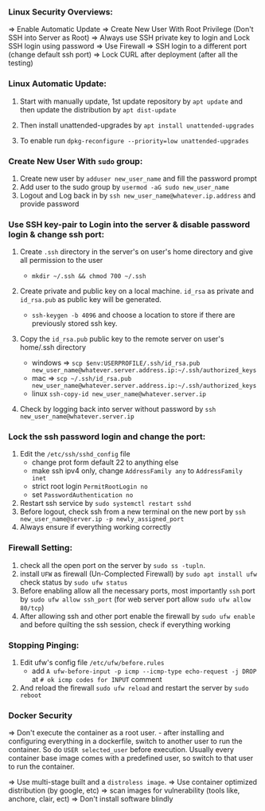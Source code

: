 ### Linux Security Overviews:
=> Enable Automatic Update
=> Create New User With Root Privilege (Don't SSH into Server as Root)
=> Always use SSH private key to login and Lock SSH login using password
=> Use Firewall
=> SSH login to a different port (change default ssh port)
=> Lock CURL after deployment (after all the testing)

### Linux Automatic Update:
1. Start with manually update, 1st update repository by `apt update` and then update the distribution by `apt dist-update`

2. Then install unattended-upgrades by `apt install unattended-upgrades`
3. To enable run `dpkg-reconfigure --priority=low unattended-upgrades`


### Create New User With `sudo` group:
1. Create new user by `adduser new_user_name` and fill the password prompt
2. Add user to the sudo group by `usermod -aG sudo new_user_name`
3. Logout and Log back in by `ssh new_user_name@whatever.ip.address` and provide password

### Use SSH key-pair to Login into the server & disable password login & change ssh port:
1. Create `.ssh` directory in the server's on user's home directory and give all permission to the user
    - `mkdir ~/.ssh && chmod 700 ~/.ssh`

2. Create private and public key on a local machine. `id_rsa` as private and `id_rsa.pub` as public key will be generated.
    - `ssh-keygen -b 4096` and choose a location to store if there are previously stored ssh key.

3. Copy the `id_rsa.pub` public key to the remote server on user's home/.ssh directory
    - windows => `scp $env:USERPROFILE/.ssh/id_rsa.pub new_user_name@whatever.server.address.ip:~/.ssh/authorized_keys`
    - mac => `scp ~/.ssh/id_rsa.pub new_user_name@whatever.server.address.ip:~/.ssh/authorized_keys`
    - linux `ssh-copy-id new_user_name@whatever.server.ip`

4. Check by logging back into server without password by `ssh new_user_name@whatever.server.ip`


### Lock the ssh password login and change the port:
1. Edit the `/etc/ssh/sshd_config` file
    - change prot form default 22 to anything else
    - make ssh ipv4 only, change `AddressFamily any` to `AddressFamily inet`
    - strict root login `PermitRootLogin no`
    - set `PasswordAuthentication no`
2. Restart ssh service by `sudo systemctl restart sshd`
3. Before logout, check ssh from a new terminal on the new port by `ssh new_user_name@server.ip -p newly_assigned_port`
4. Always ensure if everything working correctly

### Firewall Setting:
1. check all the open port on the server by `sudo ss -tupln`.
2. install `UFW` as firewall (Un-Complected Firewall) by `sudo apt install ufw` check status by `sudo ufw status`
3. Before enabling allow all the necessary ports, most importantly `ssh` port by `sudo ufw allow ssh_port` (for web server port allow `sudo ufw allow 80/tcp`)
4. After allowing ssh and other port enable the firewall by `sudo ufw enable` and before quilting the ssh session, check if everything working

### Stopping Pinging:
1. Edit ufw's config file `/etc/ufw/before.rules`
    - add `A ufw-before-input -p icmp --icmp-type echo-request -j DROP` at `# ok icmp codes for INPUT` comment
2. And reload the firewall `sudo ufw reload` and restart the server by `sudo reboot`

### Docker Security
=> Don't execute the container as a root user.
    - after installing and configuring everything in a dockerfile, switch to another user to run the container. So do `USER selected_user` before execution. Usually every container base image comes with a predefined user, so switch to that user to run the container.

=> Use multi-stage built and a `distroless image`.
=> Use container optimized distribution (by google, etc)
=> scan images for vulnerability (tools like, anchore, clair, ect)
=> Don't install software blindly